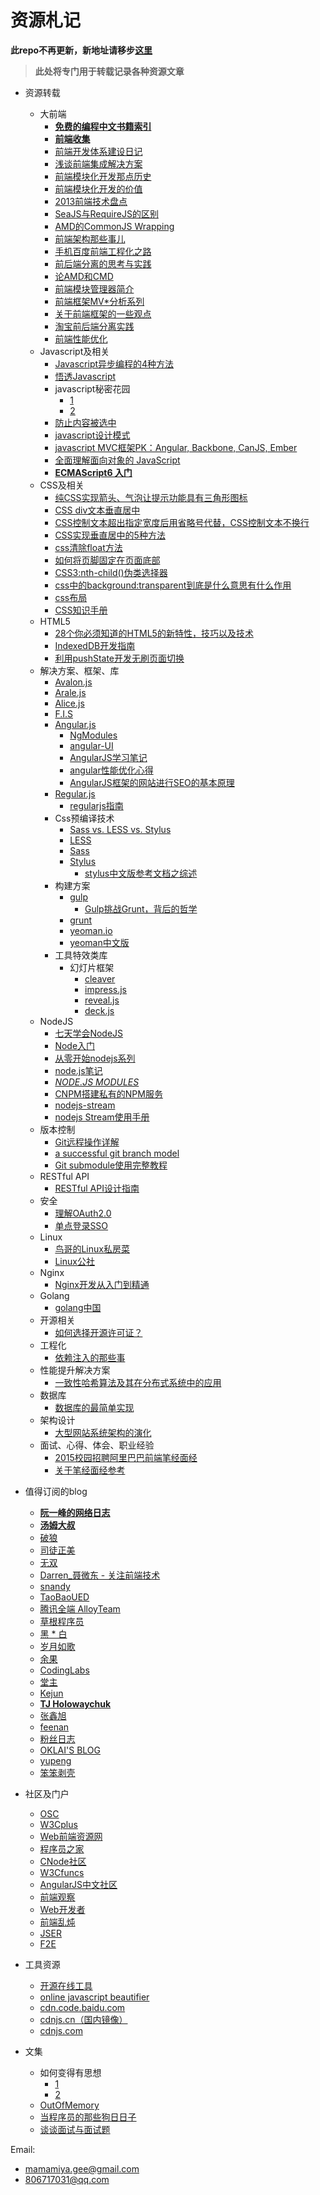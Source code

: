 # 资源札记

**此repo不再更新，新地址请移步[这里](http://gejiawen.github.io/labs/res/favorite)**

> **此处将专门用于转载记录各种资源文章**


- 资源转载 
    - 大前端
        - **[免费的编程中文书籍索引](https://github.com/justjavac/free-programming-books-zh_CN)**
        - **[前端收集](https://github.com/jikeytang/front-end-collect)**
        - [前端开发体系建设日记](https://github.com/fouber/blog/issues/2)
        - [浅谈前端集成解决方案](https://github.com/fouber/blog/issues/1)
        - [前端模块化开发那点历史](https://github.com/seajs/seajs/issues/588)
        - [前端模块化开发的价值](https://github.com/seajs/seajs/issues/547)
        - [2013前端技术盘点](http://cnberg.com/archive/2013-fe/)
        - [SeaJS与RequireJS的区别](https://github.com/seajs/seajs/issues/277)
        - [AMD的CommonJS Wrapping](https://www.imququ.com/post/amd-simplified-commonjs-wrapping.html)
        - [前端架构那些事儿](http://blog.xufei.gitpress.org/~posts/2014-05-20-%E5%89%8D%E7%AB%AF%E6%9E%B6%E6%9E%84%E9%82%A3%E4%BA%9B%E4%BA%8B%E5%84%BF.md)
        - [手机百度前端工程化之路](http://mweb.baidu.com/p/baidusearch-front-end-road.html)
        - [前后端分离的思考与实践](http://ued.taobao.org/blog/2014/04/full-stack-development-with-nodejs/)
        - [论AMD和CMD](http://gejiawen.github.io/2014/07/18/%E5%89%8D%E7%AB%AF%E8%A7%84%E8%8C%83/)
        - [前端模块管理器简介](http://www.ruanyifeng.com/blog/2014/09/package-management.html)
        - [前端框架MV*分析系列](http://www.cnblogs.com/aaronjs/archive/2013/06/16/3138631.html)
        - [关于前端框架的一些观点](http://www.admin10000.com/document/1686.html)
        - [淘宝前后端分离实践](http://2014.jsconf.cn/slides/herman-taobaoweb/index.html#/)
        - [前端性能优化](http://dbanotes.net/web-performance)
    - Javascript及相关
        - [Javascript异步编程的4种方法](http://www.ruanyifeng.com/blog/2012/12/asynchronous%EF%BC%BFjavascript.html)
        - [悟透Javascript](http://www.cnblogs.com/leadzen/archive/2008/02/25/1073404.html)
        - javascript秘密花园
            - [1](http://sanshi.me/articles/JavaScript-Garden-CN/html/index.html)
            - [2](http://bonsaiden.github.io/JavaScript-Garden/)
        - [防止内容被选中](http://www.cnblogs.com/rubylouvre/archive/2011/05/08/2040121.html)
        - [javascript设计模式](http://www.cnblogs.com/Darren_code/archive/2011/08/31/JavascripDesignPatterns.html)
        - [javascript MVC框架PK：Angular, Backbone, CanJS, Ember](http://www.csdn.net/article/2013-04-25/2815032-A-Comparison-of-Angular-Backbone-CanJS-and-Ember)
        - [全面理解面向对象的 JavaScript](http://www.ibm.com/developerworks/cn/web/1304_zengyz_jsoo/)
        - **[ECMAScript6 入门](http://es6.ruanyifeng.com/)**
    - CSS及相关
        - [纯CSS实现箭头、气泡让提示功能具有三角形图标](http://www.jb51.net/css/97112.html)
        - [CSS div文本垂直居中](http://blog.163.com/zhaoyanping_1125/blog/static/20132915320120574238932/)
        - [CSS控制文本超出指定宽度后用省略号代替，CSS控制文本不换行](http://blog.csdn.net/ynz1219/article/details/7413530/)
        - [CSS实现垂直居中的5种方法](http://www.qianduan.net/css-to-achieve-the-vertical-center-of-the-five-kinds-of-methods.html)
        - [css清除float方法](http://flyxiang228.iteye.com/blog/1069071)
        - [如何将页脚固定在页面底部](http://www.w3cplus.com/css/css-sticky-foot-at-bottom-of-the-page)
        - [CSS3:nth-child()伪类选择器](http://www.cnblogs.com/kiracn/archive/2009/12/17/1626742.html)
        - [css中的background:transparent到底是什么意思有什么作用](http://www.jb51.net/css/67702.html)
        - [css布局](http://www.cnblogs.com/winter-cn/archive/2013/05/11/3072929.html)
        - [CSS知识手册](https://github.com/xhinking/xhinking.github.com/issues/1)
    - HTML5
        - [28个你必须知道的HTML5的新特性，技巧以及技术](http://adamlu.com/?p=584)
        - [IndexedDB开发指南](http://www.tfan.org/using-indexeddb/)
        - [利用pushState开发无刷页面切换](http://www.cnblogs.com/flash3d/archive/2013/10/23/3384823.html)
    - 解决方案、框架、库
        - [Avalon.js](http://rubylouvre.github.io/mvvm/)
        - [Arale.js](http://aralejs.org/)
        - [Alice.js](http://aliceui.org/)
        - [F.I.S](http://fis.baidu.com)
        - [Angular.js](http://angularjs.org/)
            - [NgModules](http://ngmodules.org/)
            - [angular-UI](http://angular-ui.github.io/)
            - [AngularJS学习笔记](http://www.cnblogs.com/lcllao/archive/2012/10/18/2728787.html)
            - [angular性能优化心得](http://atian25.github.io/2014/05/09/angular-performace/)
            - [AngularJS框架的网站进行SEO的基本原理](http://angularjs.cn/A05v)
        - [Regular.js](https://github.com/regularjs)
            - [regularjs指南](http://regularjs.github.io/guide/zh/introduct/README.html)
        - Css预编译技术
            - [Sass vs. LESS vs. Stylus](http://code.tutsplus.com/tutorials/sass-vs-less-vs-stylus-a-preprocessor-shootout--net-24320)
            - [LESS](http://www.lesscss.net/)
            - [Sass](http://sass-lang.com/)
            - [Stylus](http://learnboost.github.io/stylus/)
                - [stylus中文版参考文档之综述](http://www.zhangxinxu.com/jq/stylus/)
        - 构建方案
            - [gulp](http://gulpjs.com/)
                - [Gulp挑战Grunt，背后的哲学](http://www.jianshu.com/p/3779f708f5d7/)
            - [grunt](http://gruntjs.com/)
            - [yeoman.io](http://yeoman.io/)
            - [yeoman中文版](http://yeomanjs.org/)
        - 工具特效类库
            - 幻灯片框架
                - [cleaver](https://github.com/jdan/cleaver/)
                - [impress.js](https://github.com/bartaz/impress.js)
                - [reveal.js](https://github.com/hakimel/reveal.js)
                - [deck.js](https://github.com/imakewebthings/deck.js)
    - NodeJS
        - [七天学会NodeJS](http://nqdeng.github.io/7-days-nodejs/)
        - [Node入门](http://www.nodebeginner.org/index-zh-cn.html#a-basic-http-server)
        - [从零开始nodejs系列](http://blog.fens.me/series-nodejs/)
        - [node.js笔记](http://node-js.diandian.com/)
        - *[NODE.JS MODULES](https://nodejsmodules.org/)*
        - [CNPM搭建私有的NPM服务](http://blog.fens.me/nodejs-cnpm-npm/)
        - [nodejs-stream](https://github.com/substack/stream-handbook)
        - [nodejs Stream使用手册](http://my.oschina.net/sundq/blog/192276)
    - 版本控制
        - [Git远程操作详解](http://www.ruanyifeng.com/blog/2014/06/git_remote.html)
        - [a successful git branch model](http://nvie.com/posts/a-successful-git-branching-model/)
        - [Git submodule使用完整教程](http://www.kafeitu.me/git/2012/03/27/git-submodule.html)
    - RESTful API
        - [RESTful API设计指南](http://www.ruanyifeng.com/blog/2014/05/restful_api.html)
    - 安全
        - [理解OAuth2.0](http://www.ruanyifeng.com/blog/2014/05/oauth_2_0.html)
        - [单点登录SSO](http://www.cnblogs.com/yupeng/archive/2012/05/24/2517317.html)
    - Linux
        - [鸟哥的Linux私房菜](http://linux.vbird.org/)
        - [Linux公社](http://www.linuxidc.com/)
    - Nginx
        - [Nginx开发从入门到精通](http://tengine.taobao.org/book/index.html)
    - Golang
        - [golang中国](http://golangtc.com/)
    - 开源相关
        - [如何选择开源许可证？](http://www.ruanyifeng.com/blog/2011/05/how_to_choose_free_software_licenses.html)
    - 工程化
        - [依赖注入的那些事](http://www.cnblogs.com/leoo2sk/archive/2009/06/17/di-and-ioc.html#2759603)
    - 性能提升解决方案
        - [一致性哈希算法及其在分布式系统中的应用](http://blog.codinglabs.org/articles/consistent-hashing.html)
    - 数据库
        - [数据库的最简单实现](http://www.ruanyifeng.com/blog/2014/07/database_implementation.html)
    - 架构设计
        - [大型网站系统架构的演化](http://www.cnblogs.com/leefreeman/p/3993449.html)
    - 面试、心得、体会、职业经验
        - [2015校园招聘阿里巴巴前端笔经面经](http://www.cnblogs.com/jones-c/p/3985109.html)
        - [关于笔经面经参考](http://www.cnblogs.com/jones-c/p/3993940.html)
    
- 值得订阅的blog
    - **[阮一峰的网络日志](http://www.ruanyifeng.com/home.html)**
    - **[汤姆大叔](http://www.cnblogs.com/TomXu/)**
    - [破狼](http://www.cnblogs.com/whitewolf/)
    - [司徒正美](http://www.cnblogs.com/rubylouvre/)
    - [无双](http://www.cnblogs.com/2050/)
    - [Darren_聂微东 - 关注前端技术](http://www.cnblogs.com/Darren_code/)
    - [snandy](http://www.cnblogs.com/snandy/)
    - [TaoBaoUED](http://ued.taobao.org/blog/)
    - [腾讯全端 AlloyTeam](http://www.alloyteam.com/)
    - [草根程序员](http://www.cnblogs.com/jscode/)
    - [黑 * 白](http://youngsterxyf.github.io/)
    - [岁月如歌](https://github.com/lifesinger/lifesinger.github.com/labels/blog)
    - [余果](http://yuguo.us/)
    - [CodingLabs](http://blog.codinglabs.org/)
    - [堂主](http://www.osmn00.com/)
    - [Kejun](http://hikejun.com/?from=inf&wvr=5&loc=infblog)
    - **[TJ Holowaychuk](https://medium.com/@tjholowaychuk)**
    - [张鑫旭](http://www.zhangxinxu.com/php/)
    - [feenan](http://www.cnblogs.com/xuwenmin888/)
    - [粉丝日志](http://blog.fens.me/)
    - [OKLAI'S BLOG](http://oklai.name/)
    - [yupeng](http://www.cnblogs.com/yupeng/)
    - [笨笨剥壳](http://www.benben.cc/)

- 社区及门户
    - [OSC](http://www.oschina.net/)
    - [W3Cplus](http://www.w3cplus.com/)
    - [Web前端资源网](http://www.58img.com/)
    - [程序员之家](http://www.chengxuyuans.com/)
    - [CNode社区](http://cnodejs.org/)
    - [W3Cfuncs](http://www.w3cfuns.com/)
    - [AngularJS中文社区](http://angularjs.cn/)
    - [前端观察](http://www.qianduan.net/)
    - [Web开发者](http://www.admin10000.com/)
    - [前端乱炖](http://www.html-js.com/)
    - [JSER](http://www.jser.com/)
    - [F2E](http://f2e.im/)

- 工具资源
    - [开源在线工具](http://tool.oschina.net/)
    - [online javascript beautifier](http://jsbeautifier.org/)
    - [cdn.code.baidu.com](http://cdn.code.baidu.com/)
    - [cdnjs.cn（国内镜像）](http://www.cdnjs.cn/)
    - [cdnjs.com](http://cdnjs.com/)

- 文集
    - 如何变得有思想
        - [1](http://www.ruanyifeng.com/blog/2014/05/my_blog_book.html)
        - [2](http://www.ruanyifeng.com/blog/essays/)
    - [OutOfMemory](https://gitcafe.com/Superwyh/OutOfMemory)
    - [当程序员的那些狗日日子](http://blog.csdn.net/tangtdd/article/category/806344)
    - [谈谈面试与面试题](http://www.cnblogs.com/winter-cn/archive/2013/05/11/3072926.html)


Email: 

- mamamiya.gee@gmail.com
- 806717031@qq.com
